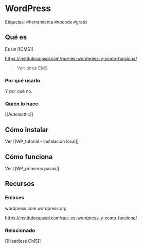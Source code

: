 # WordPress
Etiquetas: #herramienta #nocode #gratis

## Qué es
Es un [[CMS]]

https://institutocajasol.com/que-es-wordpress-y-como-funciona/

> Ver: otros CMS

### Por qué usarlo
Y por qué no.

### Quién lo hace
[[Automattic]]

## Cómo instalar
Ver [[WP_tutorial - instalación local]]

## Cómo funciona
Ver [[WP_primeros pasos]]

## Recursos 
### Enlaces
wordpress.com
wordpress.org

https://institutocajasol.com/que-es-wordpress-y-como-funciona/

### Relacionado
[[Headless CMS]]